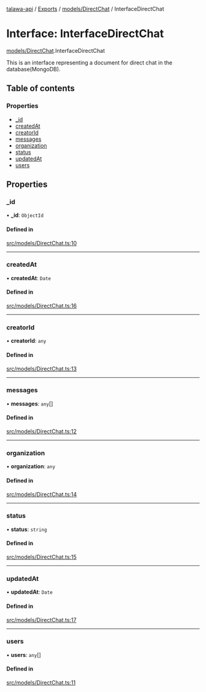 [talawa-api](../README.md) / [Exports](../modules.md) / [models/DirectChat](../modules/models_DirectChat.md) / InterfaceDirectChat

# Interface: InterfaceDirectChat

[models/DirectChat](../modules/models_DirectChat.md).InterfaceDirectChat

This is an interface representing a document for direct chat in the database(MongoDB).

## Table of contents

### Properties

- [\_id](models_DirectChat.InterfaceDirectChat.md#_id)
- [createdAt](models_DirectChat.InterfaceDirectChat.md#createdat)
- [creatorId](models_DirectChat.InterfaceDirectChat.md#creatorid)
- [messages](models_DirectChat.InterfaceDirectChat.md#messages)
- [organization](models_DirectChat.InterfaceDirectChat.md#organization)
- [status](models_DirectChat.InterfaceDirectChat.md#status)
- [updatedAt](models_DirectChat.InterfaceDirectChat.md#updatedat)
- [users](models_DirectChat.InterfaceDirectChat.md#users)

## Properties

### \_id

• **\_id**: `ObjectId`

#### Defined in

[src/models/DirectChat.ts:10](https://github.com/PalisadoesFoundation/talawa-api/blob/8707a9c/src/models/DirectChat.ts#L10)

___

### createdAt

• **createdAt**: `Date`

#### Defined in

[src/models/DirectChat.ts:16](https://github.com/PalisadoesFoundation/talawa-api/blob/8707a9c/src/models/DirectChat.ts#L16)

___

### creatorId

• **creatorId**: `any`

#### Defined in

[src/models/DirectChat.ts:13](https://github.com/PalisadoesFoundation/talawa-api/blob/8707a9c/src/models/DirectChat.ts#L13)

___

### messages

• **messages**: `any`[]

#### Defined in

[src/models/DirectChat.ts:12](https://github.com/PalisadoesFoundation/talawa-api/blob/8707a9c/src/models/DirectChat.ts#L12)

___

### organization

• **organization**: `any`

#### Defined in

[src/models/DirectChat.ts:14](https://github.com/PalisadoesFoundation/talawa-api/blob/8707a9c/src/models/DirectChat.ts#L14)

___

### status

• **status**: `string`

#### Defined in

[src/models/DirectChat.ts:15](https://github.com/PalisadoesFoundation/talawa-api/blob/8707a9c/src/models/DirectChat.ts#L15)

___

### updatedAt

• **updatedAt**: `Date`

#### Defined in

[src/models/DirectChat.ts:17](https://github.com/PalisadoesFoundation/talawa-api/blob/8707a9c/src/models/DirectChat.ts#L17)

___

### users

• **users**: `any`[]

#### Defined in

[src/models/DirectChat.ts:11](https://github.com/PalisadoesFoundation/talawa-api/blob/8707a9c/src/models/DirectChat.ts#L11)
